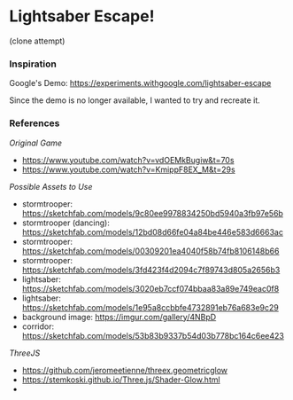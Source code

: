 # Lightsaber Escape!
(clone attempt)

### Inspiration
Google's Demo: https://experiments.withgoogle.com/lightsaber-escape


Since the demo is no longer available, I wanted to try and recreate it.


### References

*Original Game*

- https://www.youtube.com/watch?v=vdOEMkBugiw&t=70s
- https://www.youtube.com/watch?v=KmippF8EX_M&t=29s

*Possible Assets to Use*

- stormtrooper: https://sketchfab.com/models/9c80ee9978834250bd5940a3fb97e56b
- stormtrooper (dancing): https://sketchfab.com/models/12bd08d66fe04a84be446e583d6663ac
- stormtrooper: https://sketchfab.com/models/00309201ea4040f58b74fb8106148b66
- stormtrooper: https://sketchfab.com/models/3fd423f4d2094c7f89743d805a2656b3
- lightsaber: https://sketchfab.com/models/3020eb7ccf074bbaa83a89e749eac0f8
- lightsaber: https://sketchfab.com/models/1e95a8ccbbfe4732891eb76a683e9c29
- background image: https://imgur.com/gallery/4NBpD
- corridor: https://sketchfab.com/models/53b83b9337b54d03b778bc164c6ee423


*ThreeJS*

- https://github.com/jeromeetienne/threex.geometricglow
- https://stemkoski.github.io/Three.js/Shader-Glow.html
- 




